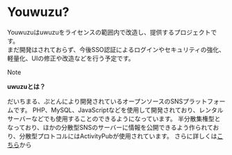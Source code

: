 # Youwuzu?
Youwuzuはuwuzuをライセンスの範囲内で改造し、提供するプロジェクトです。  
まだ開発はされておらず、今後SSO認証によるログインやセキュリティの強化、軽量化、UIの修正や改造などを行う予定です。
> [!NOTE]
> 
> **uwuzuとは？**
>   
> だいちまる、ぷとんにより開発されているオープンソースのSNSプラットフォームです。
> PHP、MySQL、JavaScriptなどを使用して開発されており、レンタルサーバーなどでも使用することのできるようになっています。
> 半分散集権型となっており、ほかの分散型SNSのサーバーに情報を公開できるよう作られており、分散型プロトコルにはActivityPubが使用されています。
> さらに詳しくは[こちら](https://docs.uwuzu.com/docs/aboutuwuzu/aboutuwuzu)から
